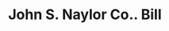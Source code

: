 ---
doi: 10.7916/D8892J2W
date_other: '1900'
date_other_textual: 1900-1909
form: printed ephemera
genre:
- Invoices
name:
- John S. Naylor Co.
object_in_context_url: https://biggert.cul.columbia.edu/items/view/ave_biggert_01628
subject_hierarchical_geographic:
- Wheeling, West Virginia, United States
subject_name:
- John S. Naylor Co.
title: John S. Naylor Co.. Bill
sort_title: John S. Naylor Co.. Bill
call_number: ave_biggert_01628
coordinates:
- 40.07027777777778,-80.69861111111112
pid: ave_biggert_01628
identifiers: ave_biggert_01628
permalink: /biggert/ave_biggert_01628/
layout: iiif-image-page
---